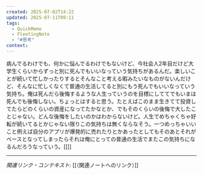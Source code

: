 ```yaml
---
created: 2025-07-02T14:22
updated: 2025-07-11T09:11
tags:
  - QuickMemo
  - FleetingNote
  - "#思考"
context: 
---
```

病んでるわけでも、何かに悩んでるわけでもないけど、今社会人2年目だけど大学生くらいからずっと別に死んでもいいなっていう気持ちがあるんだ。楽しいことが続いて忙しかったりするとそんなこと考える暇みたいなものがないんだけど、そんなに忙しくなくて普通の生活してると別にもう死んでもいいなっていう気持ち。俺は死んだら後悔するような人生っていうのを目標にしててでもいまは死んでも後悔しない。ちょっとはすると思う。たとえばこのまま生きてて投資してたらどのくらいの資産になってたかなとか、でもそのくらいの後悔で大したことじゃない。どんな後悔をしたいのかはわからないけど。人生でめちゃくちゃ好転が続いてるとかじゃない限りこの気持ちは無くならなそう。一つめっちゃいいこと例えば自分のアプリが爆発的に売れたりとかあったとしてもそのあとそれがベースとなってしまったらそれは俺にとっての普通の生活でまたこの気持ちになるんだろうなっていう。[[]]

---

*関連リンク・コンテキスト:* [[（関連ノートへのリンク）]]